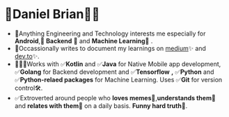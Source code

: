 # 🌟Daniel Brian🚀😃

- 💫Anything Engineering and Technology interests me especially for <b>Android</b>,🌟 <b>Backend</b> 🌟 and <b>Machine Learning</b>🌟 .
- 🎉Occassionally writes to document my learnings on [medium](https://medium.com/@db9755949)✨ and [dev.to](https://dev.to/dbriane208)✨.
- 🧑🏿‍💻Works with ✅<b>Kotlin</b> and ✅<b>Java</b> for Native Mobile app development, ✅<b>Golang</b> for Backend development and ✅<b>Tensorflow</b> <b>,</b> ✅<b>Python</b> and ✅<b>Python-relaed packages</b> for Machine Learning. Uses ✅<b>Git</b> for version control🛠.
- ✅Extroverted around people who <b>loves memes</b>🤠,<b>understands them🤠</b>and <b>relates with them</b>🤠 on a daily basis. <b>Funny hard truth</b>🤭.
